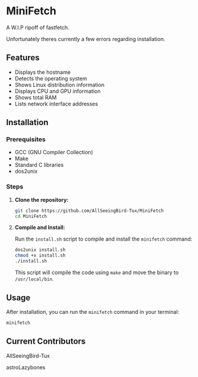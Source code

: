 # MiniFetch
A W.I.P ripoff of fastfetch.

Unfortunately theres currently a few errors regarding installation.

## Features

- Displays the hostname
- Detects the operating system
- Shows Linux distribution information
- Displays CPU and GPU information
- Shows total RAM
- Lists network interface addresses

## Installation

### Prerequisites

- GCC (GNU Compiler Collection)
- Make
- Standard C libraries
- dos2unix

### Steps

1. **Clone the repository:**

    ```bash
    git clone https://github.com/AllSeeingBird-Tux/MiniFetch
    cd MiniFetch
    ```

2. **Compile and Install:**

    Run the `install.sh` script to compile and install the `minifetch` command:

    ```bash
    dos2unix install.sh
    chmod +x install.sh
    ./install.sh
    ```

    This script will compile the code using `make` and move the binary to `/usr/local/bin`.

## Usage

After installation, you can run the `minifetch` command in your terminal:

```bash
minifetch
```

## Current Contributors
AllSeeingBird-Tux

astroLazybones
